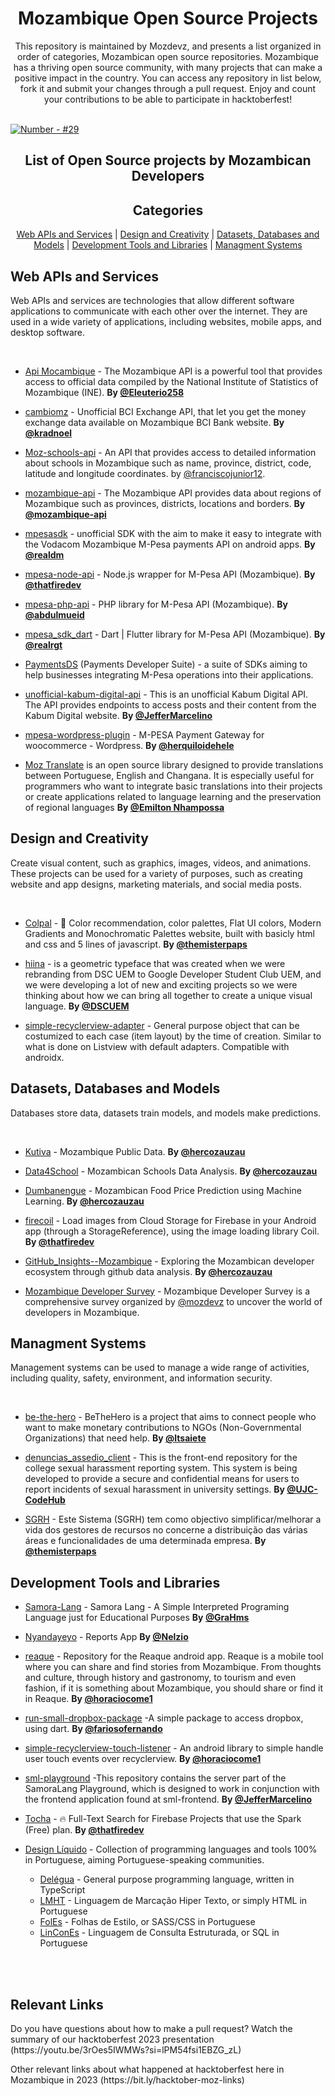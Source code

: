 <h1 align="center">
    Mozambique Open Source Projects
</h1>

<p align="center"> This repository is maintained by Mozdevz, and presents a list organized in order of categories, Mozambican open source repositories.
Mozambique has a thriving open source community, with many projects that can make a positive impact in the country.
You can access any repository in list below, fork it and submit your changes through a pull request. Enjoy and count your contributions to be able to participate in hacktoberfest! <br><br>

[![Number - #29](https://img.shields.io/badge/Number_of_Projects-%2329-2ea44f)](https://https://github.com/gdscuem/tree/main/2021/)

</p>


<h2 align="center">List of Open Source projects by Mozambican Developers</h2>



<h2 align="center">Categories</h2>
<p align="center">
  <a href="#Web APIs and Services">Web APIs and Services</a> | <a href="#Design and Creativity">Design and Creativity</a> | <a href="#Datasets, Databases and Models">Datasets, Databases and Models</a> | <a href="#Development Tools and Libraries">Development Tools and Libraries</a> | <a href="#Managment Systems">Managment Systems</a>
</p>

## <a name="Web APIs and Services"> </a>Web APIs and Services
<p>
Web APIs and services are technologies that allow different software applications to communicate with each other over the internet. They are used in a wide variety of applications, including websites, mobile apps, and desktop software.
</p> <br>

- [Api Mocambique](https://github.com/Eleuterio258/api-mocambique) - The Mozambique API is a powerful tool that provides access to official data compiled by the National Institute of Statistics of Mozambique (INE). **By [@Eleuterio258](https://github.com/Eleuterio258)**

- [cambiomz](https://github.com/kradnoel/cambiomz) - Unofficial BCI Exchange API, that let you get the money exchange data available on Mozambique BCI Bank website. **By [@kradnoel](https://github.com/kradnoel)**
  
- [Moz-schools-api](https://github.com/FranciscoJunior12/Moz-Schools-API) - An API that provides access to detailed information about schools in Mozambique such as name, province, district, code, latitude and longitude coordinates. by [@franciscojunior12](https://github.com/franciscojunior12).

- [mozambique-api](https://github.com/mozambique-api/regions) - The Mozambique API provides data about regions of Mozambique such as provinces, districts, locations and borders. **By [@mozambique-api](https://github.com/mozambique-api)** 
  
- [mpesasdk](https://github.com/realdm/mpesasdk) - unofficial SDK with the aim to make it easy to integrate with the Vodacom Mozambique M-Pesa payments API on android apps. **By [@realdm](https://github.com/realdm)**

- [mpesa-node-api](https://github.com/thatfiredev/mpesa-node-api) - Node.js wrapper for M-Pesa API (Mozambique). **By [@thatfiredev](https://github.com/thatfiredev)**

- [mpesa-php-api](https://github.com/abdulmueid/mpesa-php-api) - PHP library for M-Pesa API (Mozambique). **By [@abdulmueid](https://github.com/abdulmueid)**

- [mpesa_sdk_dart](https://github.com/realrgt/mpesa_sdk_dart) - Dart \| Flutter library for M-Pesa API (Mozambique). **By [@realrgt](https://github.com/realrgt)**
  
-  [PaymentsDS](https://github.com/paymentsds) (Payments Developer Suite) - a suite of SDKs aiming to help businesses integrating M-Pesa operations into their applications.

- [unofficial-kabum-digital-api](https://github.com/JefferMarcelino/unofficial-kabum-digital-api) - This is an unofficial Kabum Digital API. The API provides endpoints to access posts and their content from the Kabum Digital website. **By [@JefferMarcelino](https://github.com/JefferMarcelino)**
  
- [mpesa-wordpress-plugin](https://github.com/herquiloidehele/mpesa-wordpress-plugin) - M-PESA Payment Gateway for woocommerce - Wordpress. **By [@herquiloidehele](https://github.com/herquiloidehele)**

-  [Moz Translate](https://github.com/emiltonnhampossa/Moz-Translate) is an open source library designed to provide translations between Portuguese, English and Changana. It is especially useful for programmers who want to integrate basic translations into their projects or create applications related to language learning and the preservation of regional languages **By [@Emilton Nhampossa](https://github.com/emiltonnhampossa/)**


## <a name="Design and Creativity"> </a>Design and Creativity
<p>
Create visual content, such as graphics, images, videos, and animations. These projects can be used for a variety of purposes, such as creating website and app designs, marketing materials, and social media posts.
</p> <br>

- [Colpal](https://github.com/themisterpaps/colpal) - 🎨 Color recommendation, color palettes, Flat UI colors, Modern Gradients and Monochromatic Palettes website, built with basicly html and css and 5 lines of javascript. **By [@themisterpaps](https://github.com/themisterpaps/)**

- [hiina](https://github.com/gdscuem/hiina) - is a geometric typeface that was created when we were rebranding from DSC UEM to Google Developer Student Club UEM, and we were developing a lot of new and exciting projects so we were thinking about how we can bring all together to create a unique visual language. **By [@DSCUEM](https://github.com/gdscuem)** 

- [simple-recyclerview-adapter](https://github.com/horaciocome1/simple-recyclerview-adapter) - General purpose object that can be costumized to each case (item layout) by the time of creation. Similar to what is done on Listview with default adapters. Compatible with androidx.


## <a name="Datasets, Databases and Models"> </a>Datasets, Databases and Models
<p>
    Databases store data, datasets train models, and models make predictions.
</p> <br>

- [Kutiva](https://github.com/HercoZauZau/Kutiva) - Mozambique Public Data. **By [@hercozauzau](https://github.com/hercozauzau)**

- [Data4School](https://github.com/HercoZauZau/Data4School) - Mozambican Schools Data Analysis. **By [@hercozauzau](https://github.com/hercozauzau)**

- [Dumbanengue](https://github.com/HercoZauZau/Dumbanengue) - Mozambican Food Price Prediction using Machine Learning. **By [@hercozauzau](https://github.com/hercozauzau)**
  
- [firecoil](https://github.com/thatfiredev/firecoil) - Load images from Cloud Storage for Firebase in your Android app (through a StorageReference), using the image loading library Coil. **By [@thatfiredev](https://github.com/thatfiredev)**
  
- [GitHub_Insights--Mozambique](https://github.com/HercoZauZau/GitHub_Insights--Mozambique) - Exploring the Mozambican developer ecosystem through github data analysis. **By [@hercozauzau](https://github.com/hercozauzau)**

- [Mozambique Developer Survey](https://github.com/mozdevz/Mozambique-Developer-Survey) - Mozambique Developer Survey is a comprehensive survey organized by [@mozdevz](https://github.com/mozdevz) to uncover the world of developers in Mozambique.

 
## <a name="Managment Systems"> </a>Managment Systems
<p>Management systems can be used to manage a wide range of activities, including quality, safety, environment, and information security.</p>
<br>

- [be-the-hero](https://github.com/ltsaiete/be-the-hero) - BeTheHero is a project that aims to connect people who want to make monetary contributions to NGOs (Non-Governmental Organizations) that need help. **By [@ltsaiete](https://github.com/ltsaiete/be-the-hero)**

- [denuncias_assedio_client](https://github.com/UJC-CodeHub/denuncias_assedio_client) - This is the front-end repository for the college sexual harassment reporting system. This system is being developed to provide a secure and confidential means for users to report incidents of sexual harassment in university settings. **By [@UJC-CodeHub](https://github.com/UJC-CodeHub)**
  
- [SGRH](https://github.com/themisterpaps/SGRH) - Este Sistema (SGRH) tem como objectivo simplificar/melhorar a vida dos gestores de recursos no concerne a distribuição das várias áreas e funcionalidades de uma determinada empresa.  **By [@themisterpaps](https://github.com/themisterpaps)**   

## <a name="Development Tools and Libraries"> </a>Development Tools and Libraries

- [Samora-Lang](https://github.com/GraHms/Samora-Lang) - Samora Lang - A Simple Interpreted Programing Language just for Educational Purposes  **By [@GraHms](https://github.com/GraHms)**

- [Nyandayeyo](https://github.com/Nelzio/Nyandayeyo) - Reports App **By [@Nelzio](https://github.com/Nelzio)**

- [reaque](https://github.com/horaciocome1/reaque) - Repository for the Reaque android app. Reaque is a mobile tool where you can share and find stories from Mozambique. From thoughts and culture, through history and gastronomy, to tourism and even fashion, if it is something about Mozambique, you should share or find it in Reaque.
  **By [@horaciocome1](https://github.com/horaciocome1)**

- [run-small-dropbox-package](https://github.com/fariosofernando/run-small-dropbox-package) -A simple package to access dropbox, using dart. **By [@fariosofernando](https://github.com/fariosofernando)**
  
- [simple-recyclerview-touch-listener](https://github.com/horaciocome1/simple-recyclerview-touch-listener) - An android library to simple handle user touch events over recyclerview.
  **By [@horaciocome1](https://github.com/horaciocome1)**

- [sml-playground](https://github.com/JefferMarcelino/sml-playground) -This repository contains the server part of the SamoraLang Playground, which is designed to work in conjunction with the frontend application found at sml-frontend. **By [@JefferMarcelino](https://github.com/JefferMarcelino)**

- [Tocha](https://github.com/thatfiredev/Tocha) - 🔥 Full-Text Search for Firebase Projects that use the Spark (Free) plan.
  **By [@thatfiredev](https://github.com/thatfiredev)**

- [Design Líquido](https://github.com/DesignLiquido) - Collection of programming languages and tools 100% in Portuguese, aiming Portuguese-speaking communities.
    - [Delégua](https://github.com/DesignLiquido/delegua) - General purpose programming language, written in TypeScript
    - [LMHT](https://github.com/DesignLiquido/LMHT) - Linguagem de Marcação Hiper Texto, or simply HTML in Portuguese
    - [FolEs](https://github.com/DesignLiquido/FolEs) - Folhas de Estilo, or SASS/CSS in Portuguese
    - [LinConEs](https://github.com/DesignLiquido/LinConEs) - Linguagem de Consulta Estruturada, or SQL in Portuguese


<br>
<br>

## Relevant Links 
<p>Do you have questions about how to make a pull request? Watch the summary of our hacktoberfest 2023 presentation (https://youtu.be/3rOes5IWMWs?si=lPM54fsi1EBZG_zL)</p>
<p>Other relevant links about what happened at hacktoberfest here in Mozambique in 2023 (https://bit.ly/hacktober-moz-links)</p>

